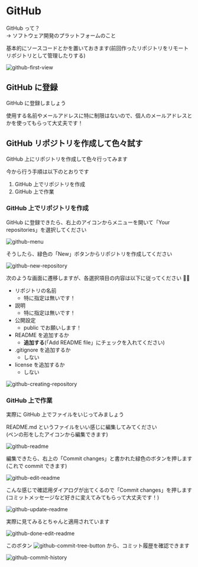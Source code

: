 # GitHub

GitHub って？  
→ ソフトウェア開発のプラットフォームのこと

基本的にソースコードとかを置いておきます(前回作ったリポジトリをリモートリポジトリとして管理したりする)

![github-first-view](/img/practical-programming/first/lec04/github-first-view.png)

## GitHub に登録

GitHub に登録しましょう

使用する名前やメールアドレスに特に制限はないので、個人のメールアドレスとかを使ってもらって大丈夫です！

## GitHub リポジトリを作成して色々試す

GitHub 上にリポジトリを作成して色々行ってみます

今から行う手順は以下のとおりです

1. GitHub 上でリポジトリを作成
1. GitHub 上で作業

### GitHub 上でリポジトリを作成

GitHub に登録できたら、右上のアイコンからメニューを開いて「Your repositories」を選択してください

![github-menu](/img/practical-programming/first/lec04/github-menu.png)

そうしたら、緑色の「New」ボタンからリポジトリを作成してください

![github-new-repository](/img/practical-programming/first/lec04/github-new-repository.png)

次のような画面に遷移しますが、各選択項目の内容は以下に従ってください 🙏🏻

- リポジトリの名前
  - 特に指定は無いです！
- 説明
  - 特に指定は無いです！
- 公開設定
  - public でお願いします！
- README を追加するか
  - **追加する**(「Add README file」にチェックを入れてください)
- .gitignore を追加するか
  - しない
- license を追加するか
  - しない

![github-creating-repository](/img/practical-programming/first/lec04/github-creating-repository.png)

### GitHub 上で作業

実際に GitHub 上でファイルをいじってみましょう

README.md というファイルをいい感じに編集してみてください  
(ペンの形をしたアイコンから編集できます)

![github-readme](/img/practical-programming/first/lec04/github-readme.png)

編集できたら、右上の「Commit changes」と書かれた緑色のボタンを押します  
(これで commit できます)

![github-edit-readme](/img/practical-programming/first/lec04/github-edit-readme.png)

こんな感じで確認用ダイアログが出てくるので「Commit changes」を押します  
(コミットメッセージなど好きに変えてみてもらって大丈夫です！)

![github-update-readme](/img/practical-programming/first/lec04/github-update-readme.png)

実際に見てみるとちゃんと適用されています

![github-done-edit-readme](/img/practical-programming/first/lec04/github-done-edit-readme.png)

このボタン ![github-commit-tree-button](/img/practical-programming/first/lec04/github-commit-tree-button.png) から、コミット履歴を確認できます

![github-commit-history](/img/practical-programming/first/lec04/github-commit-history.png)

[^1]: ちなみにこの作業はあらかじめ GitHub 上でリポジトリを作成して、`git clone`した方が手っ取り早いです
